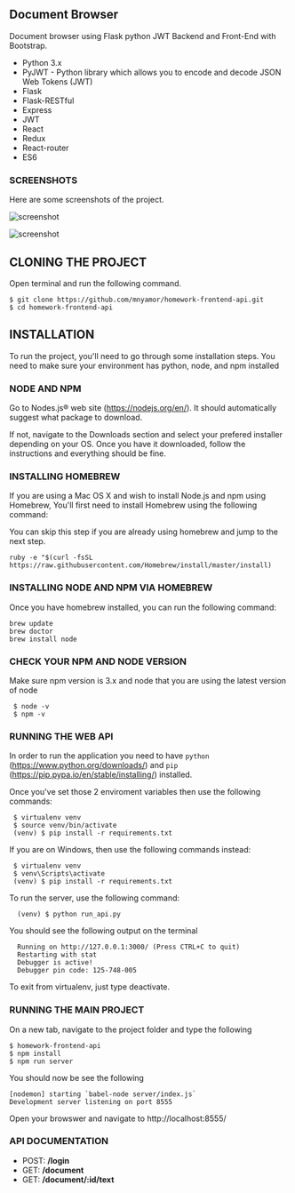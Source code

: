 ## Document Browser 

Document browser using Flask python JWT Backend and Front-End with Bootstrap.

* Python 3.x
* PyJWT  -  Python library which allows you to encode and decode JSON Web Tokens (JWT)
* Flask
* Flask-RESTful
* Express
* JWT
* React
* Redux
* React-router
* ES6


### SCREENSHOTS

Here are some screenshots of the project.

![screenshot](http://i.imgur.com/F60Vy80.png)

![screenshot](http://i.imgur.com/16tWi2h.png)

## CLONING THE PROJECT

Open terminal and run the following command.

    $ git clone https://github.com/mnyamor/homework-frontend-api.git
    $ cd homework-frontend-api


## INSTALLATION

To run the project, you'll need to go through some installation steps. You need to make sure your environment has python, node, and npm installed


### NODE AND NPM

Go to Nodes.js® web site (https://nodejs.org/en/). It should automatically suggest what package to download.

If not, navigate to the Downloads section and select your prefered installer depending on your OS. Once you have it downloaded, follow the instructions and everything should be fine.

### INSTALLING HOMEBREW

If you are using a Mac OS X and wish to install Node.js and npm using Homebrew, You'll first need to install Homebrew using the following command: 

You can skip this step if you are already using homebrew and jump to the next step.

    ruby -e "$(curl -fsSL https://raw.githubusercontent.com/Homebrew/install/master/install)

### INSTALLING NODE AND NPM VIA HOMEBREW

Once you have homebrew installed, you can run the following command:
    
    brew update
    brew doctor
    brew install node

### CHECK YOUR NPM AND NODE VERSION

Make sure npm version is 3.x and node that you are using the latest version of node

     $ node -v
     $ npm -v


### RUNNING THE WEB API

In order to run the application you need to have `python`  (https://www.python.org/downloads/) and `pip` (https://pip.pypa.io/en/stable/installing/) installed. 

Once you've set those 2 enviroment variables then use the following commands:

     $ virtualenv venv
     $ source venv/bin/activate
     (venv) $ pip install -r requirements.txt

If you are on Windows, then use the following commands instead:

     $ virtualenv venv
     $ venv\Scripts\activate
     (venv) $ pip install -r requirements.txt
 

To run the server, use the following command:

      (venv) $ python run_api.py

You should see the following output on the terminal

      Running on http://127.0.0.1:3000/ (Press CTRL+C to quit)
      Restarting with stat
      Debugger is active!
      Debugger pin code: 125-748-005
     

To exit from virtualenv, just type deactivate.


### RUNNING THE MAIN PROJECT

On a new tab, navigate to the project folder and type the following
    
    $ homework-frontend-api
    $ npm install
    $ npm run server 

You should now be see the following
    
    [nodemon] starting `babel-node server/index.js`
    Development server listening on port 8555

Open your browswer and navigate to http://localhost:8555/


### API DOCUMENTATION

  - POST: **/login**
  - GET:  **/document**
  - GET:  **/document/:id/text**
